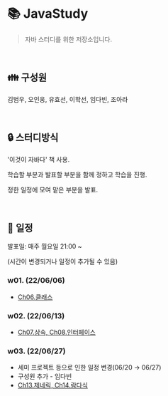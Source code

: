 # 📚 JavaStudy

> 자바 스터디를 위한 저장소입니다.

<br>

## 👪 구성원

김범우, 오인웅, 유효선, 이학선, 임다빈, 조아라

<br>

## 🔒 스터디방식

'이것이 자바다' 책 사용.

학습할 부분과 발표할 부분을 함께 정하고 학습을 진행.

정한 일정에 모여 맡은 부분을 발표.

<br>

## 📅 일정

발표일: 매주 월요일 21:00 ~

(시간이 변경되거나 일정이 추가될 수 있음)



### w01. (22/06/06)

- [Ch06.클래스](https://github.com/ara0114/JavaStudy/blob/08b68110f661cb8c8aad8f9d1ce552d7ee8fc2aa/w01.md)

### w02. (22/06/13)

- [Ch07.상속, Ch08.인터페이스](https://github.com/ara0114/JavaStudy/blob/08b68110f661cb8c8aad8f9d1ce552d7ee8fc2aa/w02.md)

### w03. (22/06/27)

- 세미 프로젝트 등으로 인한 일정 변경(06/20 → 06/27)
- 구성원 추가 - 임다빈
- [Ch13.제네릭, Ch14.람다식](https://github.com/ara0114/JavaStudy/blob/b65e3ad8947b590825a7c325f6d01812f7644091/w03.md)

